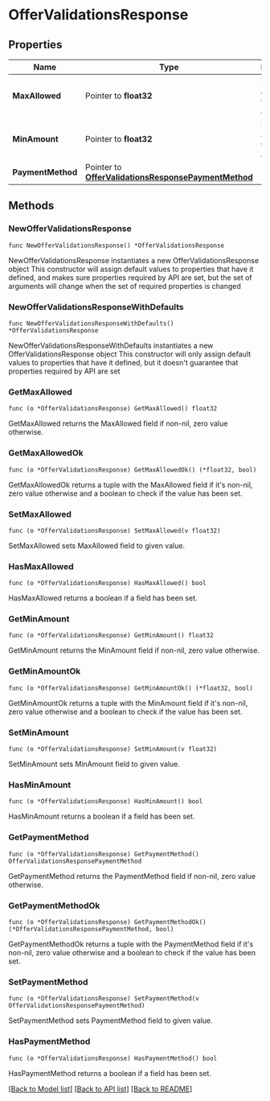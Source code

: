 # OfferValidationsResponse

## Properties

Name | Type | Description | Notes
------------ | ------------- | ------------- | -------------
**MaxAllowed** | Pointer to **float32** | Maximum Amount for Offer to be Applicable | [optional] 
**MinAmount** | Pointer to **float32** | Minimum Amount for Offer to be Applicable | [optional] 
**PaymentMethod** | Pointer to [**OfferValidationsResponsePaymentMethod**](OfferValidationsResponsePaymentMethod.md) |  | [optional] 

## Methods

### NewOfferValidationsResponse

`func NewOfferValidationsResponse() *OfferValidationsResponse`

NewOfferValidationsResponse instantiates a new OfferValidationsResponse object
This constructor will assign default values to properties that have it defined,
and makes sure properties required by API are set, but the set of arguments
will change when the set of required properties is changed

### NewOfferValidationsResponseWithDefaults

`func NewOfferValidationsResponseWithDefaults() *OfferValidationsResponse`

NewOfferValidationsResponseWithDefaults instantiates a new OfferValidationsResponse object
This constructor will only assign default values to properties that have it defined,
but it doesn't guarantee that properties required by API are set

### GetMaxAllowed

`func (o *OfferValidationsResponse) GetMaxAllowed() float32`

GetMaxAllowed returns the MaxAllowed field if non-nil, zero value otherwise.

### GetMaxAllowedOk

`func (o *OfferValidationsResponse) GetMaxAllowedOk() (*float32, bool)`

GetMaxAllowedOk returns a tuple with the MaxAllowed field if it's non-nil, zero value otherwise
and a boolean to check if the value has been set.

### SetMaxAllowed

`func (o *OfferValidationsResponse) SetMaxAllowed(v float32)`

SetMaxAllowed sets MaxAllowed field to given value.

### HasMaxAllowed

`func (o *OfferValidationsResponse) HasMaxAllowed() bool`

HasMaxAllowed returns a boolean if a field has been set.

### GetMinAmount

`func (o *OfferValidationsResponse) GetMinAmount() float32`

GetMinAmount returns the MinAmount field if non-nil, zero value otherwise.

### GetMinAmountOk

`func (o *OfferValidationsResponse) GetMinAmountOk() (*float32, bool)`

GetMinAmountOk returns a tuple with the MinAmount field if it's non-nil, zero value otherwise
and a boolean to check if the value has been set.

### SetMinAmount

`func (o *OfferValidationsResponse) SetMinAmount(v float32)`

SetMinAmount sets MinAmount field to given value.

### HasMinAmount

`func (o *OfferValidationsResponse) HasMinAmount() bool`

HasMinAmount returns a boolean if a field has been set.

### GetPaymentMethod

`func (o *OfferValidationsResponse) GetPaymentMethod() OfferValidationsResponsePaymentMethod`

GetPaymentMethod returns the PaymentMethod field if non-nil, zero value otherwise.

### GetPaymentMethodOk

`func (o *OfferValidationsResponse) GetPaymentMethodOk() (*OfferValidationsResponsePaymentMethod, bool)`

GetPaymentMethodOk returns a tuple with the PaymentMethod field if it's non-nil, zero value otherwise
and a boolean to check if the value has been set.

### SetPaymentMethod

`func (o *OfferValidationsResponse) SetPaymentMethod(v OfferValidationsResponsePaymentMethod)`

SetPaymentMethod sets PaymentMethod field to given value.

### HasPaymentMethod

`func (o *OfferValidationsResponse) HasPaymentMethod() bool`

HasPaymentMethod returns a boolean if a field has been set.


[[Back to Model list]](../README.md#documentation-for-models) [[Back to API list]](../README.md#documentation-for-api-endpoints) [[Back to README]](../README.md)


